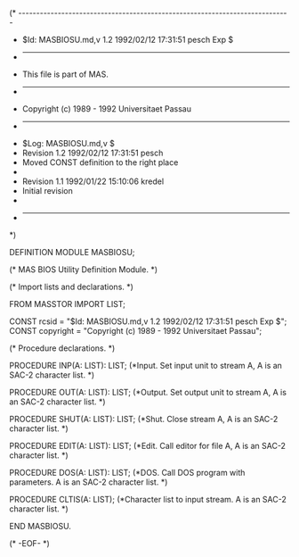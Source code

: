 (* ----------------------------------------------------------------------------
 * $Id: MASBIOSU.md,v 1.2 1992/02/12 17:31:51 pesch Exp $
 * ----------------------------------------------------------------------------
 * This file is part of MAS.
 * ----------------------------------------------------------------------------
 * Copyright (c) 1989 - 1992 Universitaet Passau
 * ----------------------------------------------------------------------------
 * $Log: MASBIOSU.md,v $
 * Revision 1.2  1992/02/12  17:31:51  pesch
 * Moved CONST definition to the right place
 *
 * Revision 1.1  1992/01/22  15:10:06  kredel
 * Initial revision
 *
 * ----------------------------------------------------------------------------
 *)

DEFINITION MODULE MASBIOSU;

(* MAS BIOS Utility Definition Module. *)



(* Import lists and declarations. *)

FROM MASSTOR IMPORT LIST;

CONST rcsid = "$Id: MASBIOSU.md,v 1.2 1992/02/12 17:31:51 pesch Exp $";
CONST copyright = "Copyright (c) 1989 - 1992 Universitaet Passau";



(* Procedure declarations. *)

PROCEDURE INP(A: LIST): LIST;
(*Input. Set input unit to stream A, A is an SAC-2 character list. *)


PROCEDURE OUT(A: LIST): LIST;
(*Output. Set output unit to stream A, A is an SAC-2 character list. *)


PROCEDURE SHUT(A: LIST): LIST;
(*Shut. Close stream A, A is an SAC-2 character list. *)


PROCEDURE EDIT(A: LIST): LIST;
(*Edit. Call editor for file A, A is an SAC-2 character list. *)


PROCEDURE DOS(A: LIST): LIST;
(*DOS. Call DOS program with parameters. A is an SAC-2 character list. *)


PROCEDURE CLTIS(A: LIST);
(*Character list to input stream. A is an SAC-2 character list. *)
                       

END MASBIOSU.


(* -EOF- *)
